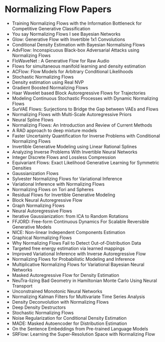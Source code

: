 # Normalizing Flow Papers

<ul>

                             

 <li><a target="_blank" href="https://github.com/manjunath5496/Normalizing-Flow-Papers/blob/master/n(1).pdf" style="text-decoration:none;">Training Normalizing Flows with the Information Bottleneck for Competitive Generative Classification</a></li>

 <li><a target="_blank" href="https://github.com/manjunath5496/Normalizing-Flow-Papers/blob/master/n(2).pdf" style="text-decoration:none;">You say Normalizing Flows I see Bayesian Networks</a></li>

<li><a target="_blank" href="https://github.com/manjunath5496/Normalizing-Flow-Papers/blob/master/n(3).pdf" style="text-decoration:none;">Glow: Generative Flow
with Invertible 1x1 Convolutions</a></li>
 <li><a target="_blank" href="https://github.com/manjunath5496/Normalizing-Flow-Papers/blob/master/n(4).pdf" style="text-decoration:none;">Conditional Density Estimation with Bayesian Normalising Flows</a></li>                              
<li><a target="_blank" href="https://github.com/manjunath5496/Normalizing-Flow-Papers/blob/master/n(5).pdf" style="text-decoration:none;">AdvFlow: Inconspicuous Black-box Adversarial Attacks using Normalizing Flows</a></li>
<li><a target="_blank" href="https://github.com/manjunath5496/Normalizing-Flow-Papers/blob/master/n(6).pdf" style="text-decoration:none;">FloWaveNet : A Generative Flow for Raw Audio</a></li>
 <li><a target="_blank" href="https://github.com/manjunath5496/Normalizing-Flow-Papers/blob/master/n(7).pdf" style="text-decoration:none;">Flows for simultaneous manifold learning and density estimation</a></li>

 <li><a target="_blank" href="https://github.com/manjunath5496/Normalizing-Flow-Papers/blob/master/n(8).pdf" style="text-decoration:none;"> ACFlow: Flow Models for Arbitrary Conditional Likelihoods </a></li>
   <li><a target="_blank" href="https://github.com/manjunath5496/Normalizing-Flow-Papers/blob/master/n(9).pdf" style="text-decoration:none;">Stochastic Normalizing Flows</a></li>
  
   
 <li><a target="_blank" href="https://github.com/manjunath5496/Normalizing-Flow-Papers/blob/master/n(10).pdf" style="text-decoration:none;">Density estimation using Real NVP </a></li>                              
<li><a target="_blank" href="https://github.com/manjunath5496/Normalizing-Flow-Papers/blob/master/n(11).pdf" style="text-decoration:none;">Gradient Boosted Normalizing Flows</a></li>
<li><a target="_blank" href="https://github.com/manjunath5496/Normalizing-Flow-Papers/blob/master/n(12).pdf" style="text-decoration:none;">Haar Wavelet based Block Autoregressive Flows for Trajectories</a></li>
<li><a target="_blank" href="https://github.com/manjunath5496/Normalizing-Flow-Papers/blob/master/n(13).pdf" style="text-decoration:none;">Modeling Continuous Stochastic Processes with Dynamic Normalizing Flows</a></li>

<li><a target="_blank" href="https://github.com/manjunath5496/Normalizing-Flow-Papers/blob/master/n(14).pdf" style="text-decoration:none;">SurVAE Flows: Surjections to
Bridge the Gap between VAEs and Flows</a></li>
                              
<li><a target="_blank" href="https://github.com/manjunath5496/Normalizing-Flow-Papers/blob/master/n(15).pdf" style="text-decoration:none;">Normalizing Flows with Multi-Scale Autoregressive Priors</a></li>

<li><a target="_blank" href="https://github.com/manjunath5496/Normalizing-Flow-Papers/blob/master/n(16).pdf" style="text-decoration:none;">Neural Spline Flows</a></li>

  <li><a target="_blank" href="https://github.com/manjunath5496/Normalizing-Flow-Papers/blob/master/n(17).pdf" style="text-decoration:none;">Normalizing Flows: An Introduction and Review of Current Methods</a></li>   
  
<li><a target="_blank" href="https://github.com/manjunath5496/Normalizing-Flow-Papers/blob/master/n(18).pdf" style="text-decoration:none;">A RAD approach to deep mixture models</a></li> 

  
<li><a target="_blank" href="https://github.com/manjunath5496/Normalizing-Flow-Papers/blob/master/n(19).pdf" style="text-decoration:none;">Faster Uncertainty Quantification for Inverse Problems with Conditional Normalizing Flows</a></li> 

<li><a target="_blank" href="https://github.com/manjunath5496/Normalizing-Flow-Papers/blob/master/n(20).pdf" style="text-decoration:none;">Invertible Generative Modeling using Linear Rational Splines</a></li>

<li><a target="_blank" href="https://github.com/manjunath5496/Normalizing-Flow-Papers/blob/master/n(21).pdf" style="text-decoration:none;">Analyzing Inverse Problems With
Invertible Neural Networks</a></li>
<li><a target="_blank" href="https://github.com/manjunath5496/Normalizing-Flow-Papers/blob/master/n(22).pdf" style="text-decoration:none;">Integer Discrete Flows and Lossless Compression</a></li> 
 <li><a target="_blank" href="https://github.com/manjunath5496/Normalizing-Flow-Papers/blob/master/n(23).pdf" style="text-decoration:none;">Equivariant Flows: Exact Likelihood Generative Learning for Symmetric Densities</a></li> 
 

   <li><a target="_blank" href="https://github.com/manjunath5496/Normalizing-Flow-Papers/blob/master/n(24).pdf" style="text-decoration:none;">Gaussianization Flows</a></li>
 
   <li><a target="_blank" href="https://github.com/manjunath5496/Normalizing-Flow-Papers/blob/master/n(25).pdf" style="text-decoration:none;">Sylvester Normalizing Flows for Variational Inference</a></li>                              
 <li><a target="_blank" href="https://github.com/manjunath5496/Normalizing-Flow-Papers/blob/master/n(26).pdf" style="text-decoration:none;">Variational Inference with Normalizing Flows</a></li>
 <li><a target="_blank" href="https://github.com/manjunath5496/Normalizing-Flow-Papers/blob/master/n(27).pdf" style="text-decoration:none;">Normalizing Flows on Tori and Spheres</a></li>
   
 
   <li><a target="_blank" href="https://github.com/manjunath5496/Normalizing-Flow-Papers/blob/master/n(28).pdf" style="text-decoration:none;">Residual Flows for Invertible Generative Modeling</a></li>
 
   <li><a target="_blank" href="https://github.com/manjunath5496/Normalizing-Flow-Papers/blob/master/n(29).pdf" style="text-decoration:none;">Block Neural Autoregressive Flow </a></li>                              

  <li><a target="_blank" href="https://github.com/manjunath5496/Normalizing-Flow-Papers/blob/master/n(30).pdf" style="text-decoration:none;">Graph Normalizing Flows</a></li>
 
   <li><a target="_blank" href="https://github.com/manjunath5496/Normalizing-Flow-Papers/blob/master/n(31).pdf" style="text-decoration:none;">Neural Autoregressive Flows</a></li> 
    <li><a target="_blank" href="https://github.com/manjunath5496/Normalizing-Flow-Papers/blob/master/n(32).pdf" style="text-decoration:none;">Iterative Gaussianization:
from ICA to Random Rotations</a></li> 

   <li><a target="_blank" href="https://github.com/manjunath5496/Normalizing-Flow-Papers/blob/master/n(33).pdf" style="text-decoration:none;">FFJORD: Free-form Continuous Dynamics For Scalable Reversible Generative Models</a></li>                              

  <li><a target="_blank" href="https://github.com/manjunath5496/Normalizing-Flow-Papers/blob/master/n(34).pdf" style="text-decoration:none;">NICE: Non-linear Independent Components Estimation</a></li> 
 
  <li><a target="_blank" href="https://github.com/manjunath5496/Normalizing-Flow-Papers/blob/master/n(35).pdf" style="text-decoration:none;">Graphical Normalizing Flows</a></li> 

  <li><a target="_blank" href="https://github.com/manjunath5496/Normalizing-Flow-Papers/blob/master/n(36).pdf" style="text-decoration:none;">Why Normalizing Flows Fail to Detect Out-of-Distribution Data</a></li> 
 
<li><a target="_blank" href="https://github.com/manjunath5496/Normalizing-Flow-Papers/blob/master/n(37).pdf" style="text-decoration:none;">Targeted free energy estimation via learned mappings</a></li>
 <li><a target="_blank" href="https://github.com/manjunath5496/Normalizing-Flow-Papers/blob/master/n(38).pdf" style="text-decoration:none;">Improved Variational Inference
with Inverse Autoregressive Flow</a></li>
<li><a target="_blank" href="https://github.com/manjunath5496/Normalizing-Flow-Papers/blob/master/n(39).pdf" style="text-decoration:none;">Normalizing Flows for Probabilistic Modeling and Inference</a></li>
 <li><a target="_blank" href="https://github.com/manjunath5496/Normalizing-Flow-Papers/blob/master/n(40).pdf" style="text-decoration:none;">Multiplicative Normalizing Flows for Variational Bayesian Neural Networks</a></li>                              
<li><a target="_blank" href="https://github.com/manjunath5496/Normalizing-Flow-Papers/blob/master/n(41).pdf" style="text-decoration:none;">Masked Autoregressive Flow for Density Estimation</a></li>
<li><a target="_blank" href="https://github.com/manjunath5496/Normalizing-Flow-Papers/blob/master/n(42).pdf" style="text-decoration:none;">NeuTra-lizing Bad Geometry in Hamiltonian Monte Carlo Using Neural Transport</a></li>
 
  <li><a target="_blank" href="https://github.com/manjunath5496/Normalizing-Flow-Papers/blob/master/n(43).pdf" style="text-decoration:none;">Unconstrained Monotonic Neural Networks</a></li>
 <li><a target="_blank" href="https://github.com/manjunath5496/Normalizing-Flow-Papers/blob/master/n(44).pdf" style="text-decoration:none;">Normalizing Kalman Filters
for Multivariate Time Series Analysis</a></li>
   <li><a target="_blank" href="https://github.com/manjunath5496/Normalizing-Flow-Papers/blob/master/n(45).pdf" style="text-decoration:none;">Density Deconvolution with Normalizing Flows</a></li>  
   
<li><a target="_blank" href="https://github.com/manjunath5496/Normalizing-Flow-Papers/blob/master/n(46).pdf" style="text-decoration:none;">Deep Density Destructors</a></li> 
                             
<li><a target="_blank" href="https://github.com/manjunath5496/Normalizing-Flow-Papers/blob/master/n(47).pdf" style="text-decoration:none;">Stochastic Normalizing Flows</a></li>
<li><a target="_blank" href="https://github.com/manjunath5496/Normalizing-Flow-Papers/blob/master/n(48).pdf" style="text-decoration:none;">Noise Regularization for Conditional Density Estimation</a></li>

<li><a target="_blank" href="https://github.com/manjunath5496/Normalizing-Flow-Papers/blob/master/n(49).pdf" style="text-decoration:none;">MADE: Masked Autoencoder for Distribution Estimation</a></li>
                              
<li><a target="_blank" href="https://github.com/manjunath5496/Normalizing-Flow-Papers/blob/master/n(50).pdf" style="text-decoration:none;">On the Sentence Embeddings from Pre-trained Language Models</a></li>
<li><a target="_blank" href="https://github.com/manjunath5496/Normalizing-Flow-Papers/blob/master/n(51).pdf" style="text-decoration:none;">SRFlow: Learning the Super-Resolution Space with Normalizing Flow</a></li>
</ul>
